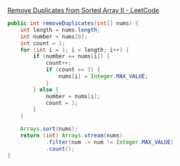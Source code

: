 [Remove Duplicates from Sorted Array II - LeetCode](https://leetcode.com/problems/remove-duplicates-from-sorted-array-ii/description/?envType=study-plan-v2&envId=top-interview-150)

```java
public int removeDuplicates(int[] nums) {
    int length = nums.length;
    int number = nums[0];
    int count = 1;
    for (int i = 1; i < length; i++) {
        if (number == nums[i]) {
            count++;
            if (count >= 3) {
                nums[i] = Integer.MAX_VALUE;
            }
        } else {
            number = nums[i];
            count = 1;
        }
    }

    Arrays.sort(nums);
    return (int) Arrays.stream(nums)
            .filter(num -> num != Integer.MAX_VALUE)
            .count();
}
```
